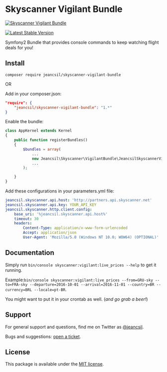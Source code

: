 # Skyscanner Vigilant Bundle
[![Skyscanner Vigilant Bundle](http://business.skyscanner.net/Content/images/logo/ssf-white-color.png)](http://www.skyscanner.net)

[![Latest Stable Version](https://img.shields.io/badge/jeancsil-skyscanner--vigilant--bundle-blue.svg)](https://packagist.org/packages/jeancsil/skyscanner-vigilant-bundle)



Symfony2 Bundle that provides console commands to keep watching flight deals for you!


## Install
`composer require jeancsil/skyscanner-vigilant-bundle`

OR

Add in your composer.json:

```json
"require": {
    "jeancsil/skyscanner-vigilant-bundle": "1.*"
}
```

Enable the bundle:

```php
class AppKernel extends Kernel
{
    public function registerBundles()
	{
        $bundles = array(
	        ...
            new Jeancsil\Skyscanner\VigilantBundle\JeancsilSkyscannerVigilantBundle(),
            ...
        );

    }
}
```

Add these configurations in your parameters.yml file:

```yaml
jeancsil.skyscanner.api.host: 'http://partners.api.skyscanner.net'
jeancsil.skyscanner.api.key: YOUR_API_KEY
jeancsil.skyscanner.http.client.config:
    base_uri: '%jeancsil.skyscanner.api.host%'
    timeout: 30
    headers:
        Content-Type: application/x-www-form-urlencoded
        Accept: application/json
        User-Agent: 'Mozilla/5.0 (Windows NT 10.0; WOW64) (OPTIONAL)'
```

## Documentation

Simply run `bin/console skyscanner:vigilant:live_prices --help` to get it running.

Example:`bin/console skyscanner:vigilant:live_prices --from=GRU-sky --to=FRA-sky --departure=2016-10-01 --arrival=2016-11-01 --country=BR --currency=BRL --locale=pt-BR`.

You might want to put it in your crontab as well. (*and go grab a beer!*)

## Support

For general support and questions, find me on Twitter as [@jeancsil](http://twitter.com./jeancsil).

Bugs and suggestions: [open a ticket](https://github.com/jeancsil/SkyscannerVigilantBundle/issues).

## License

This package is available under the [MIT license](LICENSE).
